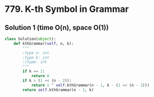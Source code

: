 # 779. K-th Symbol in Grammar

## Solution 1 (time O(n), space O(1))

```python
class Solution(object):
    def kthGrammar(self, n, k):
        """
        :type n: int
        :type k: int
        :rtype: int
        """
        if k == 1:
            return 0
        if k > (1 << (n - 2)):
            return 1 ^ self.kthGrammar(n - 1, k - (1 << (n - 2)))
        return self.kthGrammar(n - 1, k)
```
